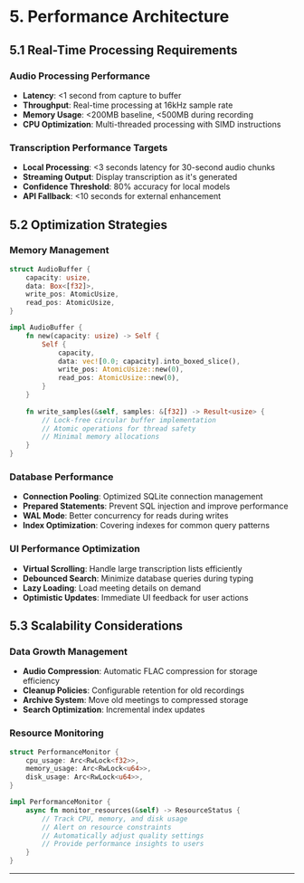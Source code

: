# 5. Performance Architecture

## 5.1 Real-Time Processing Requirements

### Audio Processing Performance
- **Latency**: <1 second from capture to buffer
- **Throughput**: Real-time processing at 16kHz sample rate
- **Memory Usage**: <200MB baseline, <500MB during recording
- **CPU Optimization**: Multi-threaded processing with SIMD instructions

### Transcription Performance Targets
- **Local Processing**: <3 seconds latency for 30-second audio chunks
- **Streaming Output**: Display transcription as it's generated
- **Confidence Threshold**: 80% accuracy for local models
- **API Fallback**: <10 seconds for external enhancement

## 5.2 Optimization Strategies

### Memory Management
```rust
struct AudioBuffer {
    capacity: usize,
    data: Box<[f32]>,
    write_pos: AtomicUsize,
    read_pos: AtomicUsize,
}

impl AudioBuffer {
    fn new(capacity: usize) -> Self {
        Self {
            capacity,
            data: vec![0.0; capacity].into_boxed_slice(),
            write_pos: AtomicUsize::new(0),
            read_pos: AtomicUsize::new(0),
        }
    }
    
    fn write_samples(&self, samples: &[f32]) -> Result<usize> {
        // Lock-free circular buffer implementation
        // Atomic operations for thread safety
        // Minimal memory allocations
    }
}
```

### Database Performance
- **Connection Pooling**: Optimized SQLite connection management
- **Prepared Statements**: Prevent SQL injection and improve performance
- **WAL Mode**: Better concurrency for reads during writes
- **Index Optimization**: Covering indexes for common query patterns

### UI Performance Optimization
- **Virtual Scrolling**: Handle large transcription lists efficiently
- **Debounced Search**: Minimize database queries during typing
- **Lazy Loading**: Load meeting details on demand
- **Optimistic Updates**: Immediate UI feedback for user actions

## 5.3 Scalability Considerations

### Data Growth Management
- **Audio Compression**: Automatic FLAC compression for storage efficiency
- **Cleanup Policies**: Configurable retention for old recordings
- **Archive System**: Move old meetings to compressed storage
- **Search Optimization**: Incremental index updates

### Resource Monitoring
```rust
struct PerformanceMonitor {
    cpu_usage: Arc<RwLock<f32>>,
    memory_usage: Arc<RwLock<u64>>,
    disk_usage: Arc<RwLock<u64>>,
}

impl PerformanceMonitor {
    async fn monitor_resources(&self) -> ResourceStatus {
        // Track CPU, memory, and disk usage
        // Alert on resource constraints
        // Automatically adjust quality settings
        // Provide performance insights to users
    }
}
```

---

